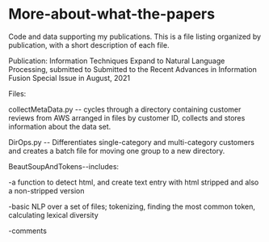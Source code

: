 # More-about-what-the-papers
Code and data supporting my publications. This is a file listing organized by publication, with a short description of each file.

Publication: 
Information Techniques Expand to Natural Language Processing, submitted to Submitted to the Recent Advances in Information Fusion Special Issue in August, 2021

Files:

collectMetaData.py -- cycles through a directory containing customer reviews from AWS arranged in files by customer ID, collects and stores information about the data set.

DirOps.py -- Differentiates single-category and multi-category customers and creates a batch file for moving one group to a new directory.

BeautSoupAndTokens--includes:

-a function to detect html, and create text entry with html stripped and also a non-stripped version
  
-basic NLP over a set of files; tokenizing, finding the most common token, calculating lexical diversity
  
-comments

